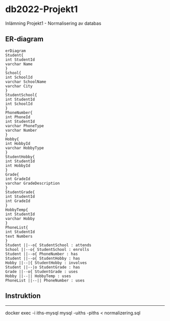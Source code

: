 # db2022-Projekt1
Inlämning Projekt1 - Normalisering av databas

## ER-diagram

```mermaid
erDiagram
Student{
int StudentId
varchar Name
}
School{
int SchoolId
varchar SchoolName
varchar City
}
StudentSchool{
int StudentId
int SchoolId
}
PhoneNumber{
int PhoneId
int StudentId
varchar PhoneType
varchar Number
}
Hobby{
int HobbyId
varchar HobbyType
}
StudentHobby{
int StudentId
int HobbyId
}
Grade{
int GradeId
varchar GradeDescription
}
StudentGrade{
int StudentId
int GradeId
}
HobbyTemp{
int StudentId
varchar Hobby
}
PhoneList{
int StudentId
text Numbers
}
Student ||--o{ StudentSchool : attends
School ||--o{ StudentSchool : enrolls
Student ||--o{ PhoneNumber : has
Student ||--o{ StudentHobby : has
Hobby ||--|{ StudentHobby : involves
Student ||--|o StudentGrade : has
Grade ||--o{ StudentGrade : uses
Hobby ||--|| HobbyTemp : uses
PhoneList ||--|| PhoneNumber : uses
```

## Instruktion  
___
docker exec -i iths-mysql mysql -uiths -piths < normalizering.sql
